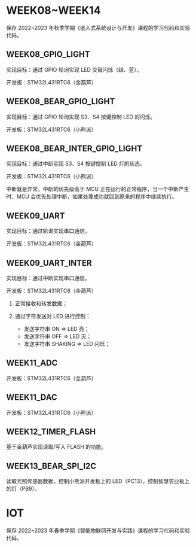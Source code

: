 # WEEK08~WEEK14

保存 2022~2023 年秋季学期《嵌入式系统设计与开发》课程的学习代码和实验代码。

## WEEK08_GPIO_LIGHT

实现目标：通过 GPIO 轮询实现 LED 交替闪烁（绿、蓝）。

开发板：STM32L431RTC6（金葫芦）

## WEEK08_BEAR_GPIO_LIGHT

实现目标：通过 GPIO 轮询实现 S3、S4 按键控制 LED 的闪烁。

开发板：STM32L431RTC6（小熊派）

## WEEK08_BEAR_INTER_GPIO_LIGHT

实现目标：通过中断实现 S3、S4 按键控制 LED 灯的状态。

开发板：STM32L431RTC6（小熊派）

中断就是异常，中断的优先级高于 MCU 正在运行的正常程序，当一个中断产生时，MCU 会优先处理中断，如果处理成功就回到原来的程序中继续执行。

## WEEK09_UART

实现目标：通过轮询实现串口通信。

开发板：STM32L431RTC6（金葫芦）

## WEEK09_UART_INTER

实现目标：通过中断实现串口通信。

开发板：STM32L431RTC6（金葫芦）

1. 正常接收和转发数据；
2. 通过字符发送对 LED 进行控制：

   - 发送字符串 ON => LED 亮；
   - 发送字符串 OFF => LED 灭；
   - 发送字符串 SHAKING => LED 闪烁；

## WEEK11_ADC

开发板：STM32L431RTC6（金葫芦）

## WEEK11_DAC

开发板：STM32L431RTC6（小熊派）

## WEEK12_TIMER_FLASH

基于金葫芦实现读取/写入 FLASH 的功能。

## WEEK13_BEAR_SPI_I2C

读取光照传感器数据，控制小熊派开发板上的 LED（PC13），控制智慧农业板上的灯（PB9）。

# IOT

保存 2022~2023 年春季学期《智能物联网开发与实践》课程的学习代码和实验代码。
